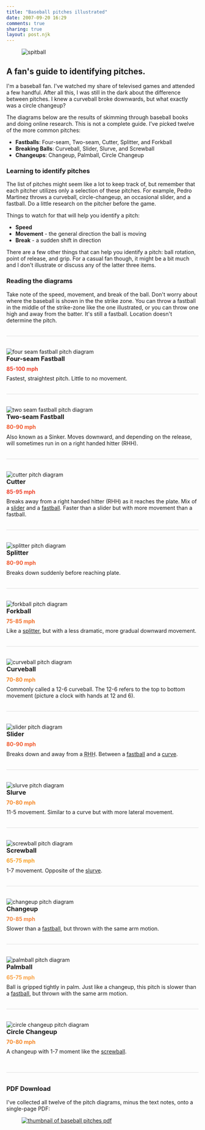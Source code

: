 ```yaml
---
title: "Baseball pitches illustrated"
date: 2007-09-20 16:29
comments: true
sharing: true
layout: post.njk
---
```


<style>
.pitch {
  padding-top: 32px;
  margin-top: 32px;
  border-top: 1px solid #ddd;
}

.pitch:last-of-type {
  padding-bottom: 32px;
  margin-bottom: 32px;
  border-bottom: 1px solid #ddd;
}

.pitch__title {
  margin: 0 0 0.5em 0;
}

.pitch__speed {
  margin: 0 0 0.5em 0;
}

.pitch__notes {
  margin-top: 0.6em;
}
</style>

<figure class="figure--right">
  <img src="/media/posts/baseball-pitches-illustrated/spitball.png" alt="spitball" />
</figure>

## A fan's guide to identifying pitches.

I'm a baseball fan. I've watched my share of televised games and attended a few handful. After all this, I was still in the dark about the difference between pitches. I knew a curveball broke downwards, but what exactly was a circle changeup?

The diagrams below are the results of skimming through baseball books and doing online research. This is not a complete guide. I've picked twelve of the more common pitches:

*   **Fastballs**: Four-seam, Two-seam, Cutter, Splitter, and Forkball
*   **Breaking Balls**: Curveball, Slider, Slurve, and Screwball
*   **Changeups**: Changeup, Palmball, Circle Changeup

### Learning to identify pitches

The list of pitches might seem like a lot to keep track of, but remember that each pitcher utilizes only a selection of these pitches. For example, Pedro Martinez throws a curveball, circle-changeup, an occasional slider, and a fastball. Do a little research on the pitcher before the game.

Things to watch for that will help you identify a pitch:

*   **Speed**
*   **Movement** - the general direction the ball is moving
*   **Break** - a sudden shift in direction

There are a few other things that can help you identify a pitch: ball rotation, point of release, and grip. For a casual fan though, it might be a bit much and I don't illustrate or discuss any of the latter three items.

### Reading the diagrams

Take note of the speed, movement, and break of the ball. Don't worry about where the baseball is shown in the the strike zone. You can throw a fastball in the middle of the strike-zone like the one illustrated, or you can throw one high and away from the batter. It's still a fastball. Location doesn't determine the pitch.


<div class="pitch" id="fourseam">
  <img class="pitch__figure" src="/media/posts/baseball-pitches-illustrated/four_seam_fastball.png" alt="four seam fastball pitch diagram" />
  <div class="pitch__body">
    <h3 class="pitch__title">Four-seam Fastball</h3>
    <h4 class="pitch__speed" style="color:#ef4029;">
      85-100 mph
    </h4>
    <p class="pitch__notes">
      Fastest, straightest pitch. Little to no movement.
    </p>
  </div>
</div>

<div class="pitch" id="twoseam">
  <img class="pitch__figure" src="/media/posts/baseball-pitches-illustrated/two_seam_fastball.png" alt="two seam fastball pitch diagram" />
  <div class="pitch__body">
    <h3 class="pitch__title">Two-seam Fastball</h3>
    <h4 class="pitch__speed" style="color:#f1572a;">80-90 mph</h4>
    <p class="pitch__notes">
      Also known as a Sinker. Moves downward, and depending on the release, will sometimes run in on a right handed hitter (RHH).
    </p>

  </div>
</div>

<div class="pitch" id="cutter">
  <img class="pitch__figure" src="/media/posts/baseball-pitches-illustrated/cutter.png" alt="cutter pitch diagram" />
  <div class="pitch__body">
    <h3 class="pitch__title">Cutter</h3>
    <h4 class="pitch__speed" style="color:#ef4029;">85-95 mph</h4>
    <p class="pitch__notes">
      Breaks away from a right handed hitter (RHH) as it reaches the plate. Mix of a <a href="#slider">slider</a> and a <a href="#fourseam">fastball</a>. Faster than a slider but with more movement than a fastball.</p>
  </div>
</div>

<div class="pitch" id="splitter">
  <img class="pitch__figure" src="/media/posts/baseball-pitches-illustrated/splitter.png" alt="splitter pitch diagram" />
  <div class="pitch__body">
    <h3 class="pitch__title">Splitter</h3>
    <h4 class="pitch__speed" style="color:#f1572a;">80-90 mph</h4>
    <p class="pitch__notes">
      Breaks down suddenly before reaching plate.
    </p>
  </div>
</div>

<div class="pitch" id="forkball">
  <img class="pitch__figure" src="/media/posts/baseball-pitches-illustrated/forkball.png" alt="forkball pitch diagram" />
  <div class="pitch__body">
    <h3 class="pitch__title">Forkball</h3>
    <h4 class="pitch__speed" style="color: #f36e27;">75-85 mph</h4>
    <p class="pitch__notes">
      Like a <a href="#splitter">splitter</a>, but with a less dramatic, more gradual downward movement.
    </p>
  </div>
</div>

<div class="pitch" id="curveball">
  <img class="pitch__figure" src="/media/posts/baseball-pitches-illustrated/curveball.png" alt="curveball pitch diagram" />
  <div class="pitch__body">
    <h3 class="pitch__title">Curveball</h3>
    <h4 class="pitch__speed" style="color: #f68727;">70-80 mph</h4>
    <p class="pitch__notes">
      Commonly called a 12-6 curveball. The 12-6 refers to the top to bottom movement (picture a clock with hands at 12 and 6).
    </p>
  </div>
</div>

<div class="pitch" id="slider">
  <img class="pitch__figure" src="/media/posts/baseball-pitches-illustrated/slider.png" alt="slider pitch diagram" />
  <div class="pitch__body">
    <h3 class="pitch__title">Slider</h3>
    <h4 class="pitch__speed" style="color: #f1572a;">80-90 mph</h4>
    <p class="pitch__notes">
      Breaks down and away from a <acronym title="Right Handed Hitter">RHH</acronym>. Between a <a href="#fourseam">fastball</a> and a <a href="#curve">curve</a>.
    </p>
  </div>
</div>

<div class="pitch" id="slurve">
  <img class="pitch__figure" src="/media/posts/baseball-pitches-illustrated/slurve.png" alt="slurve pitch diagram" />
  <div class="pitch__body">
    <h3 class="pitch__title">Slurve</h3>
    <h4 class="pitch__speed" style="color: #f68727;">70-80 mph</h4>
    <p class="pitch__notes">
      11-5 movement. Similar to a curve but with more lateral movement.
    </p>
  </div>
</div>

<div class="pitch" id="screwball">
  <img class="pitch__figure" src="/media/posts/baseball-pitches-illustrated/screwball.png" alt="screwball pitch diagram" />
  <div class="pitch__body">
    <h3 class="pitch__title">Screwball</h3>
    <h4 class="pitch__speed" style="color: #f9a024;">
      65-75 mph
    </h4>
    <p class="pitch__notes">
      1-7 movement. Opposite of the <a href="#slurve">slurve</a>.
    </p>
  </div>
</div>

<div class="pitch" id="changeup">
  <img class="pitch__figure" src="/media/posts/baseball-pitches-illustrated/changeup.png" alt="changeup pitch diagram" />
  <div class="pitch__body">
    <h3 class="pitch__title">
      Changeup
    </h3>
    <h4 class="pitch__speed" style="color: #f58741;">
      70-85 mph
    </h4>
    <p class="pitch__notes">
      Slower than a <a href="#fourseam">fastball</a>, but thrown with the same arm motion.
    </p>
  </div>
</div>

<div class="pitch" id="palmball">
  <img class="pitch__figure" src="/media/posts/baseball-pitches-illustrated/palmball.png" alt="palmball pitch diagram" />
  <div class="pitch__body">
    <h3 class="pitch__title">
      Palmball
    </h3>
    <h4 class="pitch__speed" style="color: #f9a042">
      65-75 mph
    </h4>
    <p class="pitch__notes">
      Ball is gripped tightly in palm. Just like a changeup, this pitch is slower than a <a href="#fastball">fastball</a>, but thrown with the same arm motion.
    </p>
  </div>
</div>

<div class="pitch" id="circle">
  <img class="pitch__figure" src="/media/posts/baseball-pitches-illustrated/circle_change.png" alt="circle changeup pitch diagram" />
  <div class="pitch__body">
    <h3 class="pitch__title">
    Circle Changeup
    </h3>
    <h4 class="pitch__speed" style="color: #f68727;">
      70-80 mph
    </h4>
    <p class="pitch__notes">
      A changeup with 1-7 moment like the <a href="#screwball">screwball</a>.
    </p>
  </div>
</div>

### PDF Download

I've collected all twelve of the pitch diagrams, minus the text notes, onto a single-page PDF:

<figure class="figure">
  <a href="/media/posts/baseball-pitches-illustrated/baseball_pitches.pdf" class="big-icon">
    <img src="/media/posts/baseball-pitches-illustrated/baseball-pitches-pdf-icon.png" alt="thumbnail of baseball pitches pdf"  />
  </a>
</figure>


 [1]: #fourseam
